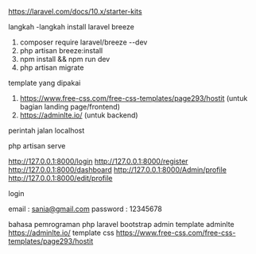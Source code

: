 https://laravel.com/docs/10.x/starter-kits

langkah -langkah install laravel breeze

1. composer require laravel/breeze --dev
2. php artisan breeze:install
3. npm install && npm run dev
4. php artisan migrate

template yang dipakai 

1. https://www.free-css.com/free-css-templates/page293/hostit (untuk bagian landing page/frontend)
2. https://adminlte.io/ (untuk backend)

perintah jalan localhost

php artisan serve

http://127.0.0.1:8000/login
http://127.0.0.1:8000/register
http://127.0.0.1:8000/dashboard
http://127.0.0.1:8000/Admin/profile
http://127.0.0.1:8000/edit/profile

login

email : sania@gmail.com
password : 12345678

bahasa pemrograman php 
laravel 
bootstrap admin template adminlte https://adminlte.io/
template css https://www.free-css.com/free-css-templates/page293/hostit
